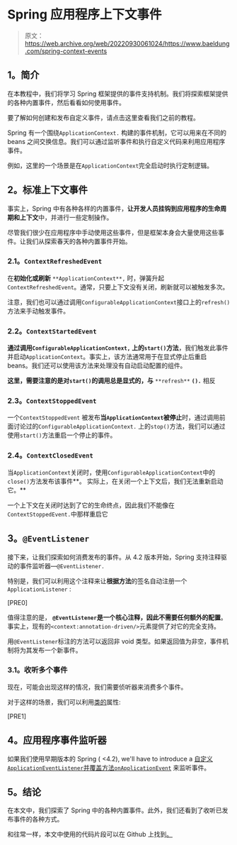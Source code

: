 # Spring 应用程序上下文事件

> 原文：<https://web.archive.org/web/20220930061024/https://www.baeldung.com/spring-context-events>

## **1。简介**

在本教程中，我们将学习 Spring 框架提供的事件支持机制。我们将探索框架提供的各种内置事件，然后看看如何使用事件。

要了解如何创建和发布自定义事件，请点击这里查看我们之前的教程。

Spring 有一个围绕`ApplicationContext.` 构建的事件机制，它可以用来在不同的 beans 之间交换信息。我们可以通过监听事件和执行自定义代码来利用应用程序事件。

例如，这里的一个场景是在`ApplicationContext`完全启动时执行定制逻辑。

## **2。标准上下文事件**

事实上，Spring 中有各种各样的内置事件，**让开发人员挂钩到应用程序的生命周期和上下文**中，并进行一些定制操作。

尽管我们很少在应用程序中手动使用这些事件，但是框架本身会大量使用这些事件。让我们从探索春天的各种内置事件开始。

### **2.1。`ContextRefreshedEvent`**

在**初始化或刷新** `**ApplicationContext**,` 时，弹簧升起`ContextRefreshedEvent`。通常，只要上下文没有关闭，刷新就可以被触发多次。

注意，我们也可以通过调用`ConfigurableApplicationContext`接口上的`refresh()`方法来手动触发事件。

### **2.2。`ContextStartedEvent`**

**通过调用`ConfigurableApplicationContext,` 上的`start()`方法**，我们触发此事件并启动`ApplicationContext`。事实上，该方法通常用于在显式停止后重启 beans。我们还可以使用该方法来处理没有自动启动配置的组件。

**这里，需要注意的是对`start()`的调用总是显式的，与** `**refresh**` **`().`** 相反

### **2.3。`ContextStoppedEvent`**

一个`ContextStoppedEvent` 被发布**当`ApplicationContext`被停止**时，通过调用前面讨论过的`ConfigurableApplicationContext.` 上的`stop()`方法，我们可以通过使用`start()`方法重启一个停止的事件。

### **2.4。`ContextClosedEvent`**

当`ApplicationContext`关闭时，使用`ConfigurableApplicationContext`中的`close()`方法发布该事件**。
实际上，在关闭一个上下文后，我们无法重新启动它。**

一个上下文在关闭时达到了它的生命终点，因此我们不能像在`ContextStoppedEvent.`中那样重启它

## **3。`@EventListener`**

接下来，让我们探索如何消费发布的事件。从 4.2 版本开始，Spring 支持注释驱动的事件监听器—`@EventListener.`

特别是，我们可以利用这个注释来让**根据方法**的签名自动注册一个`ApplicationListener` :

[PRE0]

值得注意的是， **`@EventListener`是一个核心注释，因此不需要任何额外的配置**。事实上，现有的`<context:annotation-driven/>`元素提供了对它的完全支持。

用`@EventListener`标注的方法可以返回非 void 类型。如果返回值为非空，事件机制将为其发布一个新事件。

### **3.1。收听多个事件**

现在，可能会出现这样的情况，我们需要侦听器来消费多个事件。

对于这样的场景，我们可以利用[类的](https://web.archive.org/web/20220628063256/https://docs.spring.io/spring/docs/current/javadoc-api/org/springframework/context/event/EventListener.html#classes)属性:

[PRE1]

## **4。应用程序事件监听器**

如果我们使用早期版本的 Spring ( <4.2), we'll have to introduce a [自定义`ApplicationEventListener`并覆盖方法`onApplicationEvent`](/web/20220628063256/https://www.baeldung.com/spring-events) 来监听事件。

## **5。结论**

在本文中，我们探索了 Spring 中的各种内置事件。此外，我们还看到了收听已发布事件的各种方式。

和往常一样，本文中使用的代码片段可以在 Github 上找到[。](https://web.archive.org/web/20220628063256/https://github.com/eugenp/tutorials/tree/master/spring-core)